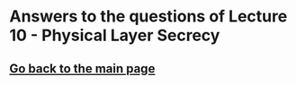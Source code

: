 # Answers to the questions of Lecture 10 - Physical Layer Secrecy

## [Go back to the main page](../Possible_Questions.md)
